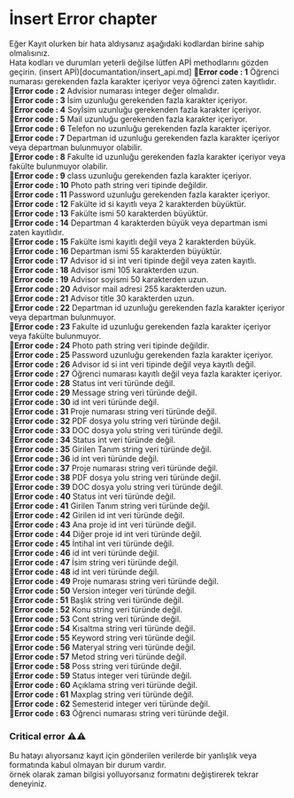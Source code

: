 # İnsert Error chapter 
Eğer Kayıt olurken bir hata aldıysanız aşağıdaki kodlardan birine sahip olmalısınız.  
Hata kodları ve durumları yeterli değilse lütfen APİ methodlarını gözden geçirin.
(insert APİ)[documantation/insert_api.md]
🔴**Error code : 1** Öğrenci numarası gerekenden fazla karakter içeriyor veya öğrenci zaten kayıtlıdır.  
🔴**Error code : 2** Advisior numarası integer değer olmalıdır.  
🔴**Error code : 3** İsim uzunluğu gerekenden fazla karakter içeriyor.   
🔴**Error code : 4** Soyİsim uzunluğu gerekenden fazla karakter içeriyor.  
🔴**Error code : 5** Mail uzunluğu gerekenden fazla karakter içeriyor.  
🔴**Error code : 6** Telefon no uzunluğu gerekenden fazla karakter içeriyor.   
🔴**Error code : 7** Departman id uzunluğu gerekenden fazla karakter içeriyor veya departman bulunmuyor olabilir.  
🔴**Error code : 8** Fakulte id uzunluğu gerekenden fazla karakter içeriyor veya fakülte bulunmuyor olabilir.  
🔴**Error code : 9** class uzunluğu gerekenden fazla karakter içeriyor.   
🔴**Error code : 10** Photo path string veri tipinde değildir.  
🔴**Error code : 11** Password uzunluğu gerekenden fazla karakter içeriyor.  
🔴**Error code : 12** Fakülte id si kayıtlı veya 2 karakterden büyüktür.   
🔴**Error code : 13** Fakülte ismi 50 karakterden büyüktür.  
🔴**Error code : 14** Departman 4 karakterden büyük veya departman ismi zaten kayıtlıdır.  
🔴**Error code : 15** Fakülte ismi kayıtlı değil veya 2 karakterden büyük.  
🔴**Error code : 16** Departman ismi 55 karakterden büyüktür.  
🔴**Error code : 17** Advisor id si int veri tipinde değil veya zaten kayıtlı.  
🔴**Error code : 18** Advisor ismi 105 karakterden uzun.  
🔴**Error code : 19** Advisor soyismi 50 karakterden uzun.  
🔴**Error code : 20** Advisor mail adresi 255 karakterden uzun.  
🔴**Error code : 21** Advisor title 30 karakterden uzun.  
🔴**Error code : 22** Departman id uzunluğu gerekenden fazla karakter içeriyor veya departman bulunmuyor.  
🔴**Error code : 23** Fakulte id uzunluğu gerekenden fazla karakter içeriyor veya fakülte bulunmuyor.  
🔴**Error code : 24** Photo path string veri tipinde değildir.  
🔴**Error code : 25** Password uzunluğu gerekenden fazla karakter içeriyor.  
🔴**Error code : 26** Advisor id si int veri tipinde değil veya kayıtlı değil.  
🔴**Error code : 27** Öğrenci numarası kayıtlı değil veya fazla karakter içeriyor.  
🔴**Error code : 28** Status int veri türünde değil.  
🔴**Error code : 29** Message string veri türünde değil.  
🔴**Error code : 30** id int veri türünde değil.  
🔴**Error code : 31** Proje numarası string veri türünde değil.  
🔴**Error code : 32** PDF dosya yolu string veri türünde değil.  
🔴**Error code : 33** DOC dosya yolu string veri türünde değil.  
🔴**Error code : 34** Status int veri türünde değil.  
🔴**Error code : 35** Girilen Tanım string veri türünde değil.  
🔴**Error code : 36** id int veri türünde değil.  
🔴**Error code : 37** Proje numarası string veri türünde değil.  
🔴**Error code : 38** PDF dosya yolu string veri türünde değil.  
🔴**Error code : 39** DOC dosya yolu string veri türünde değil.  
🔴**Error code : 40** Status int veri türünde değil.  
🔴**Error code : 41** Girilen Tanım string veri türünde değil.  
🔴**Error code : 42** Girilen id int veri türünde değil.  
🔴**Error code : 43** Ana proje id int veri türünde değil.  
🔴**Error code : 44** Diğer proje id int veri türünde değil.  
🔴**Error code : 45** İntihal int veri türünde değil.  
🔴**Error code : 46** id int veri türünde değil.  
🔴**Error code : 47** İsim string veri türünde değil.  
🔴**Error code : 48** id int veri türünde değil.  
🔴**Error code : 49** Proje numarası string veri türünde değil.  
🔴**Error code : 50** Version integer veri türünde değil.  
🔴**Error code : 51** Başlık string veri türünde değil.  
🔴**Error code : 52** Konu string veri türünde değil.  
🔴**Error code : 53** Cont string veri türünde değil.  
🔴**Error code : 54** Kısaltma string veri türünde değil.  
🔴**Error code : 55** Keyword string veri türünde değil.  
🔴**Error code : 56** Materyal string veri türünde değil.  
🔴**Error code : 57** Metod string veri türünde değil.  
🔴**Error code : 58** Poss string veri türünde değil.  
🔴**Error code : 59** Status integer veri türünde değil.  
🔴**Error code : 60** Açıklama string veri türünde değil.  
🔴**Error code : 61** Maxplag string veri türünde değil.  
🔴**Error code : 62** Semesterid integer veri türünde değil.  
🔴**Error code : 63** Öğrenci numarası string veri türünde değil.  

### Critical error ⚠️⚠️
Bu hatayı alıyorsanız kayıt için gönderilen verilerde bir yanlışlık veya formatında kabul olmayan bir durum vardır.   
örnek olarak zaman bilgisi yolluyorsanız formatını değiştirerek tekrar deneyiniz.  